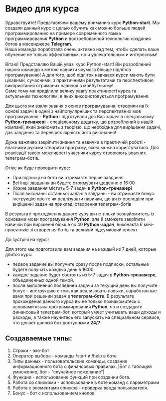 # Видео для курса
Здравствуйте! 
Представляем вашему вниманию курс **Python-start**. Мы создали данный курс с целью обучить как можно больше людей программированию на примере современного языка программирования **Python** и востребованной технологии создания ботов в месенджере **Telegram**.  
Наша команда поработала очень активно над тем, чтобы сделать ваше обучение не только эффективным, но и увлекательным и интересным!  

Вітаю!
Представляю Вашій увазі курс Python-start!
Він розроблений нашою командо з метою навчити якумога більше підлітків програмуванню!
А для того, щоб підліток навчався курси мають бути цікавими, сучасними, з практичними результатами та перспективою використання отриманих навичок в майбутньому!   
Саме тому ми приділили велику увагу практичності курса та актуальним технологіям, в яких використовується програмування.  

Для цього ми взяли знання з основ програмування, створили на їх основі задачі в одній з найпопулярніших та перспективних мов програмування - **Python** і підготували для Вас задачі в спеціальному **Python-тренажері** - спеціальному додатку, що розроблений в нашій компанії, який знайомить з теорією, що необхідна для вирішення задачі, дає завдання та перевіряє вірність його виконання!

Дуже важливо закріпити знання та навички в практичній роботі - власними руками створити програму, якою можна користуватися. Для реалізації такою можливості учасники курсу створюють власних телеграм-ботів.


Отже як буде проходити курс:
* При підписці на бота ви отримаєте перше завдання
* Всі інші завдання ви будете отримувати щоденно о 16:00
* Кожне завдання містить 5-7 задач в **Python-тренажері**
* Після виконанні останньої задачі в завданні - ви отримаєте бонус: інструкцію про те як реалізувати навички, що ви їх оволоділи при вирішенні задач на прикладі створення телеграм-ботів

В результаті проходження даного куру ви не тільки познайомитесь із основами мови програмування **Python**, але й зможете закріпити навички при вирішенні більше як 40 **Python-задач**, виконаєта 6 міні-проектиків зі створення ботів та великий підсумковий проект.

До зустрічі на курсі!

Для этого мы подготовили вам задания на каждый из 7 дней, которые длится курс: 
* первое задание вы получите сразу после подписки, остальные будете получать каждый день в 16:00.
* каждое задание будет состоять из 5-7 задач в **Python-тренажере**, объединенных одной темой.
* после выполнения последней задачи за текущий день вы получите бонус - инструкцию о том, как реализовать навыки, наработанные вами при решении задач в **телеграм-боте**.
В результате прохождения данного курса вы не только познакомитесь с основами языка программирования **Python**, но и создадите финансовый телеграм-бот, который умеет учитывать ваши доходы и расходы, а также научитесь его запускать на специальном сервисе, что делает данный бот доступными **24/7**.

## Создаваемые типы:
1. Строки - эхо-бот
2. Оператор выбора - команды /start и /help в боте
3. Типы данных - пользовательские команды, создание информационного бота о финансовых правилах. |Бот с таблицей умножение, бот - "случайное пожелание"|
4. Функции - использование функций при создании бота.
5. Работа со спискоми - использование в боте команд с параметрами
6. Работа с элементами списков - проверка ввода пользователя.
7. Бонус - бот с использованием кнопок.